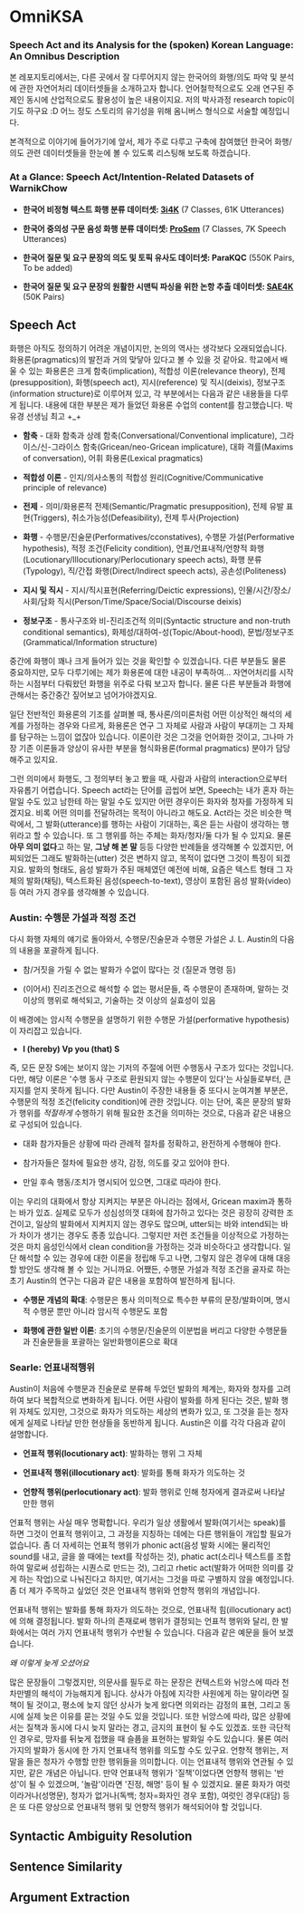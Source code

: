 # OmniKSA
### Speech Act and its Analysis for the (spoken) Korean Language: An Omnibus Description

본 레포지토리에서는, 다른 곳에서 잘 다루어지지 않는 한국어의 화행/의도 파악 및 분석에 관한 자연어처리 데이터셋들을 소개하고자 합니다. 언어철학적으로도 오래 연구된 주제인 동시에 산업적으로도 활용성이 높은 내용이지요. 저의 박사과정 research topic이기도 하구요 :D 어느 정도 스토리의 유기성을 위해 옴니버스 형식으로 서술할 예정입니다. 

본격적으로 이야기에 들어가기에 앞서, 제가 주로 다루고 구축에 참여했던 한국어 화행/의도 관련 데이터셋들을 한눈에 볼 수 있도록 리스팅해 보도록 하겠습니다.

### At a Glance: Speech Act/Intention-Related Datasets of WarnikChow

- **한국어 비정형 텍스트 화행 분류 데이터셋: [3i4K](https://github.com/warnikchow/3i4k)**  (7 Classes, 61K Utterances)

- **한국어 중의성 구문 음성 화행 분류 데이터셋: [ProSem](https://github.com/warnikchow/prosem)** (7 Classes, 7K Speech Utterances)

- **한국어 질문 및 요구 문장의 의도 및 토픽 유사도 데이터셋: ParaKQC** (550K Pairs, To be added)

- **한국어 질문 및 요구 문장의 원활한 시맨틱 파싱을 위한 논항 추출 데이터셋: [SAE4K](https://github.com/warnikchow/sae4k)** (50K Pairs)

## Speech Act

화행은 아직도 정의하기 어려운 개념이지만, 논의의 역사는 생각보다 오래되었습니다. 화용론(pragmatics)의 발전과 거의 맞닿아 있다고 볼 수 있을 것 같아요. 학교에서 배울 수 있는 화용론은 크게 함축(implication), 적합성 이론(relevance theory), 전제(presupposition), 화행(speech act), 지시(reference) 및 직시(deixis), 정보구조(information structure)로 이루어져 있고, 각 부분에서는 다음과 같은 내용들을 다루게 됩니다. 내용에 대한 부분은 제가 들었던 화용론 수업의 content를 참고했습니다. 박유경 선생님 최고 +_+

- **함축** - 대화 함축과 상례 함축(Conversational/Conventional implicature), 그라이스/신-그라이스 함축(Gricean/neo-Gricean implicature), 대화 격률(Maxims of conversation), 어휘 화용론(Lexical pragmatics)

- **적합성 이론** - 인지/의사소통의 적합성 원리(Cognitive/Communicative principle of relevance)

- **전제** - 의미/화용론적 전제(Semantic/Pragmatic presupposition), 전제 유발 표현(Triggers), 취소가능성(Defeasibility), 전제 투사(Projection)

- **화행** - 수행문/진술문(Performatives/cconstatives), 수행문 가설(Performative hypothesis), 적정 조건(Felicity condition), 언표/언표내적/언향적 화행(Locutionary/Illocutionary/Perlocutionary speech acts), 화행 분류(Typology), 직/간접 화행(Direct/Indirect speech acts), 공손성(Politeness)

- **지시 및 직시** - 지시/직시표현(Referring/Deictic expressions), 인물/시간/장소/사회/담화 직시(Person/Time/Space/Social/Discourse deixis)

- **정보구조** - 통사구조와 비-진리조건적 의미(Syntactic structure and non-truth conditional semantics), 화제성/대하여-성(Topic/About-hood), 문법/정보구조(Grammatical/Information structure)

중간에 화행이 꽤나 크게 들어가 있는 것을 확인할 수 있겠습니다. 다른 부분들도 물론 중요하지만, 모두 다루기에는 제가 화용론에 대한 내공이 부족하여... 자연어처리를 시작하는 시점부터 다뤄왔던 화행을 위주로 다뤄 보고자 합니다. 물론 다른 부분들과 화행에 관해서는 중간중간 짚어보고 넘어가야겠지요.

일단 전반적인 화용론의 기조를 살펴볼 때, 통사론/의미론처럼 어떤 이상적인 해석의 세계를 가정하는 경우와 다르게, 화용론은 연구 그 자체로 사람과 사람이 부대끼는 그 자체를 탐구하는 느낌이 없잖아 있습니다. 이론이란 것은 그것을 언어화한 것이고, 그나마 가장 기존 이론들과 양상이 유사한 부분을 형식화용론(formal pragmatics) 분야가 담당해주고 있지요.

그런 의미에서 화행도, 그 정의부터 놓고 봤을 때, 사람과 사람의 interaction으로부터 자유롭기 어렵습니다. Speech act라는 단어를 곱씹어 보면, Speech는 내가 혼자 하는 말일 수도 있고 남한테 하는 말일 수도 있지만 어떤 경우이든 화자와 청자를 가정하게 되겠지요. 비록 어떤 의미를 전달하려는 목적이 아니라고 해도요. Act라는 것은 비슷한 맥락에서, 그 발화(utterance)를 행하는 사람이 기대하는, 혹은 듣는 사람이 생각하는 행위라고 할 수 있습니다. 또 그 행위를 하는 주체는 화자/청자/둘 다가 될 수 있지요. 물론 **아무 의미 없다**고 하는 말, **그냥 해 본 말** 등등 다양한 반례들을 생각해볼 수 있겠지만, 어찌되었든 그래도 발화하는(utter) 것은 변하지 않고, 목적이 없다면 그것이 특징이 되겠지요. 발화의 형태도, 음성 발화가 주된 매체였던 예전에 비해, 요즘은 텍스트 형태 그 자체의 발화(채팅), 텍스트화된 음성(speech-to-text), 영상이 포함된 음성 발화(video) 등 여러 가지 경우를 생각해볼 수 있습니다.

### Austin: 수행문 가설과 적정 조건

다시 화행 자체의 얘기로 돌아와서, 수행문/진술문과 수행문 가설은 J. L. Austin의 다음의 내용을 포괄하게 됩니다.

- 참/거짓을 가릴 수 없는 발화가 수없이 많다는 것 (질문과 명령 등)

- (이어서) 진리조건으로 해석할 수 없는 평서문들, 즉 수행문이 존재하며, 말하는 것 이상의 행위로 해석되고, 기술하는 것 이상의 실효성이 있음

이 배경에는 암시적 수행문을 설명하기 위한 수행문 가설(performative hypothesis)이 자리잡고 있습니다. 

- **I (hereby) Vp you (that) S**

즉, 모든 문장 S에는 보이지 않는 기저의 주절에 어떤 수행동사 구조가 있다는 것입니다. 다만, 해당 이론은 '수행 동사 구조로 환원되지 않는 수행문이 있다'는 사실들로부터, 큰 지지를 얻지 못하게 됩니다. 다만 Austin이 주장한 내용들 중 또다시 눈여겨볼 부분은, 수행문의 적정 조건(felicity condition)에 관한 것입니다. 이는 단어, 혹은 문장의 발화가 행위를 *적절하게* 수행하기 위해 필요한 조건을 의미하는 것으로, 다음과 같은 내용으로 구성되어 있습니다.

- 대화 참가자들은 상황에 따라 관례적 절차를 정확하고, 완전하게 수행해야 한다.

- 참가자들은 절차에 필요한 생각, 감정, 의도를 갖고 있어야 한다.

- 만일 후속 행동/조치가 명시되어 있으면, 그대로 따라야 한다.

이는 우리의 대화에서 항상 지켜지는 부분은 아니라는 점에서, Gricean maxim과 통하는 바가 있죠. 실제로 모두가 성심성의껏 대화에 참가하고 있다는 것은 굉장히 강력한 조건이고, 일상의 발화에서 지켜지지 않는 경우도 많으며, utter되는 바와 intend되는 바가 차이가 생기는 경우도 종종 있습니다. 그렇지만 저런 조건들을 이상적으로 가정하는 것은 마치 음성인식에서 clean condition을 가정하는 것과 비슷하다고 생각합니다. 일단 해석할 수 있는 경우에 대한 이론을 정립해 두고 나면, 그렇지 않은 경우에 대해 대응할 방안도 생각해 볼 수 있는 거니까요. 어쨌든, 수행문 가설과 적정 조건을 골자로 하는 초기 Austin의 연구는 다음과 같은 내용을 포함하여 발전하게 됩니다.

- **수행문 개념의 확대**: 수행문은 통사 의미적으로 특수한 부류의 문장/발화이며, 명시적 수행문 뿐만 아니라 암시적 수행문도 포함

- **화행에 관한 일반 이론**: 초기의 수행문/진술문의 이분법을 버리고 다양한 수행문들과 진술문들을 포괄하는 일반화행이론으로 확대

### Searle: 언표내적행위

Austin이 처음에 수행문과 진술문로 분류해 두었던 발화의 체계는, 화자와 청자를 고려하여 보다 복합적으로 변화하게 됩니다. 어떤 사람이 발화를 하게 된다는 것은, 발화 행위 자체도 있지만, 그것으로 화자가 의도하는 세상의 변화가 있고, 또 그것을 듣는 청자에게 실제로 나타날 만한 현상들을 동반하게 됩니다. Austin은 이를 각각 다음과 같이 설명합니다.

- **언표적 행위(locutionary act)**: 발화하는 행위 그 자체

- **언표내적 행위(illocutionary act)**: 발화를 통해 화자가 의도하는 것

- **언향적 행위(perlocutionary act)**: 발화 행위로 인해 청자에게 결과로써 나타날 만한 행위

언표적 행위는 사실 매우 명확합니다. 우리가 일상 생활에서 발화(여기서는 speak)를 하면 그것이 언표적 행위이고, 그 과정을 지칭하는 데에는 다른 행위들이 개입할 필요가 없습니다. 좀 더 자세히는 언표적 행위가 phonic act(음성 발화 시에는 물리적인 sound를 내고, 글을 쓸 때에는 text를 작성하는 것), phatic act(소리나 텍스트를 조합하여 말로써 성립하는 시퀀스로 만드는 것), 그리고 rhetic act(발화가 어떠한 의미를 갖게 하는 작업)으로 나눠진다고 하지만, 여기서는 그것을 따로 구별하지 않을 예정입니다. 좀 더 제가 주목하고 싶었던 것은 언표내적 행위와 언향적 행위의 개념입니다.

언표내적 행위는 발화를 통해 화자가 의도하는 것으로, 언표내적 힘(illocutionary act)에 의해 결정됩니다. 발화 하나의 존재로써 행위가 결정되는 언표적 행위와 달리, 한 발화에서는 여러 가지 언표내적 행위가 수반될 수 있습니다. 다음과 같은 예문을 들어 보겠습니다.

*왜 이렇게 늦게 오셨어요*

많은 문장들이 그렇겠지만, 의문사를 필두로 하는 문장은 컨텍스트와 뉘앙스에 따라 천차만별의 해석이 가능해지게 됩니다. 상사가 아침에 지각한 사원에게 하는 말이라면 질책이 될 것이고, 평소에 늦지 않던 상사가 늦게 왔다면 의외라는 감정의 표현, 그리고 동시에 실제 늦은 이유를 묻는 것일 수도 있을 것입니다. 또한 뉘앙스에 따라, 많은 상황에서는 질책과 동시에 다시 늦지 말라는 경고, 금지의 표현이 될 수도 있겠죠. 또한 극단적인 경우로, 망자를 뒤늦게 접했을 때 슬픔을 표현하는 발화일 수도 있습니다. 물론 여러 가지의 발화가 동시에 한 가지 언표내적 행위를 의도할 수도 있구요. 언향적 행위는, 저 말을 들은 청자가 수행할 만한 행위들을 의미합니다. 이는 언표내적 행위와 연관될 수 있지만, 같은 개념은 아닙니다. 만약 언표내적 행위가 '질책'이었다면 언향적 행위는 '반성'이 될 수 있겠으며, '놀람'이라면 '진정, 해명' 등이 될 수 있겠지요. 물론 화자가 여럿이라거나(성명문), 청자가 없거나(독백; 청자=화자인 경우 포함), 여럿인 경우(대담) 등은 또 다른 양상으로 언표내적 행위 및 언향적 행위가 해석되어야 할 것입니다.

## Syntactic Ambiguity Resolution

## Sentence Similarity

## Argument Extraction

